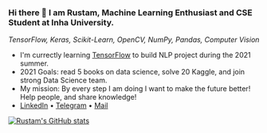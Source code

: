### Hi there 👋 I am Rustam, Machine Learning Enthusiast and CSE Student at Inha University.

*TensorFlow, Keras, Scikit-Learn, OpenCV, NumPy, Pandas, Computer Vision*

- I'm currectly learning [TensorFlow](https://www.tensorflow.org/resources/learn-ml) to build NLP project during the 2021 summer.
- 2021 Goals: read <a style="text-decoration: none;" href="https://github.com/Rustam-Z/deep-learning-notes#books"> 5 books on data science</a>, solve 20 Kaggle, and join strong Data Science team.
- My mission: By every step I am doing I want to make the future better! Help people, and share knowledge! 
- [LinkedIn](https://www.linkedin.com/in/Rustam-Z) • [Telegram](https://t.me/rz_zokirov) • <a href="mailto:zokirovrustam202@gmail.com">Mail</a>

<!-- <a href="https://www.linkedin.com/in/Rustam-Z"><img src="https://img.shields.io/badge/-LinkedIn-blue?style=flat-square&logo=Linkedin&logoColor=white"></a>
<a href="https://t.me/rz_zokirov"><img src="https://img.shields.io/badge/-Telegram-2CA5E0?style=flat-square&logo=telegram&logoColor=white"></a>
<a href="mailto:zokirovrustam202@gmail.com"><img src="https://img.shields.io/badge/-Gmail-c14438?style=flat-square&logo=Gmail&logoColor=white"></a>
-->
 
[![Rustam's GitHub stats](https://github-readme-stats.vercel.app/api?username=Rustam-Z&count_private=true&show_icons=true&theme=tokyonight)](https://github.com/anuraghazra/github-readme-stats)

<!-- 
If you are reading this believe me you can achieve big results!
Always remember why you have started. 
If you don’t influence the world, the world will influence you.
-->
